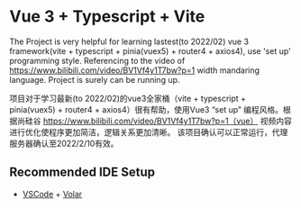 # Vue 3 + Typescript + Vite

The Project is very helpful for learning lastest(to 2022/02) vue 3 framework(vite + typescript + pinia(vuex5) + router4 + axios4), use 'set up' programming style. Referencing to the video of https://www.bilibili.com/video/BV1Vf4y1T7bw?p=1 width mandaring language. Project is surely can be running up.

项目对于学习最新(to 2022/02)的vue3全家桶（vite + typescript + pinia(vuex5) + router4 + axios4）很有帮助，使用Vue3 “set up” 编程风格。根据尚硅谷  https://www.bilibili.com/video/BV1Vf4y1T7bw?p=1（vue） 视频内容进行优化使程序更加简洁，逻辑关系更加清晰。 该项目确认可以正常运行，代理服务器确认至2022/2/10有效。

## Recommended IDE Setup

- [VSCode](https://code.visualstudio.com/) + [Volar](https://marketplace.visualstudio.com/items?itemName=johnsoncodehk.volar)


